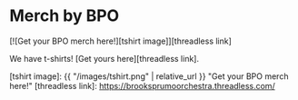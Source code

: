 # Merch by BPO

[![Get your BPO merch here!][tshirt image]][threadless link]

We have t-shirts! [Get yours here][threadless link].

[tshirt image]: {{ "/images/tshirt.png" | relative_url }} "Get your BPO merch here!"
[threadless link]: https://brooksprumoorchestra.threadless.com/
